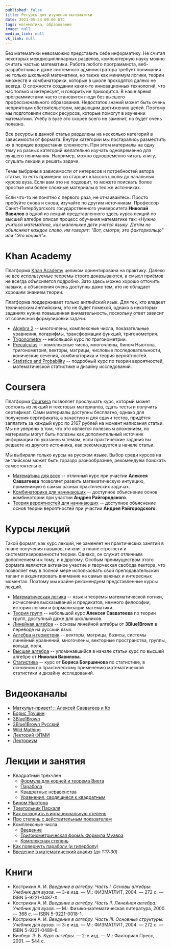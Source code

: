 ```yaml
---
published: false
title: Ресурсы для изучения математики
date: 2021-05-23 00:00 UTC
tags: математика, образование
image: null
medium_link: null
vk_link: null
---
```


Без математики невозможно представить себе информатику. Не считая некоторых
междисциплинарных разделов, компьютерную науку можно считать частью математики.
Работа любого программиста, веб-разработчика и даже системного администратора
требует понимания не только школьной математики, но также как минимум логики,
теории множеств и комбинаторики, которые в школе проходятся далеко не всегда.
О сложности создании каких-то инновационных технологий, что нас только и
интересует, и говорить не приходится. В наше время программистами часто
становятся люди без высшего профессионального образования. Недостаток знаний
может быть очень неприятным обстоятельством, мешающим достижению целей. Поэтому
мы подготовили список ресурсов, которые помогут в изучении математики. Учёбу в
вузе это скорее всего не заменит, но будет очень полезно.

Все ресурсы в данной статье разделены на несколько категорий в зависимости от
формата. Внутри категории мы постарались разместить их в порядке возрастания
сложности. При этом материалы на одну тему из разных категорий желательно
изучать одновременно для лучшего понимания. Например, можно одновременно читать
книгу, слушать лекции и решать задачи.

Темы выбраны в зависимости от интересов и потребностей автора статьи, то есть
примерно со старших классов школы до начальных курсов вуза. Если вам это не
подходит, то можете поискать более простые или более сложные материалы в тех же
источниках.

Если что-то не понятно с первого раза, не отчаивайтесь. Просто пробуйте снова и
снова, изучайте по другим источникам. Профессор Санкт-Петербургского
государственного университета **Николай Вавилов** в одной из лекций
представленного здесь курса лекций по высшей алгебре описал процесс обучения
математике так: «*Нужно учиться математике, как маленькие дети учатся языку.
Детям не объясняют каждое слово, им говорят: "Вот, смотри, это факторкольцо" или
"Это коцикл"*».

Khan Academy
============

Платформа [Khan Academy](https://khanacademy.org) целиком ориентирована на
практику. Далеко не все используемые теоремы строго доказываются, а смысл
приёмов не всегда объясняется подробно. Зато здесь можно хорошо отточить навыки,
а объяснения очень доступны даже тем, кто не обладает хорошим знанием теории.

Платформа поддерживает только английский язык. Для тех, кто владеет техническим
английским, это не будет помехой, однако в некоторых заданиях нужна повышенная
внимательность, поскольку ответ зависит от словесной формулировки задачи.

* [Algebra 2](https://khanacademy.org/math/algebra2) -- многочлены, комплексные
  числа, показательные уравнения, логарифмы, трансформации функций,
  тригонометрия.
* [Trigonometry](https://khanacademy.org/math/trigonometry) -- небольшой курс по
  тригонометрии.
* [Precalculus](https://khanacademy.org/math/precalculus) -- комплексные числа,
  многочлены, бином Ньютона, тригонометрия, векторы, матрицы, числовые
  последовательности, конические сечения, комбинаторика и теория вероятностей.
* [Statistics and Probability](https://khanacademy.org/math/statistics-probability)
  -- подробный курс по теории вероятностей, математической статистике и дизайну
  исследований.

Coursera
========

Платформа [Coursera](https://coursera.org) позволяет прослушать курс, который
может состоять из лекций и текстовых материалов, сдать тесты и получить
сертификат. Сами материалы доступны бесплатно, однако для получения сертификата,
а зачастую и для сдачи тестов, придётся заплатить за каждый курс по 2167 рублей
на момент написания статьи. Мы не уверены в том, что это является полезным
вложением, но материалы могут быть полезны как дополнительный источник
информации по указанным темам, если практические задания вы решаете из другого
источника, как рекомендуется в начале статьи.

Мы выбирали только курсы на русском языке. Выбор среди курсов на английском
может быть гораздо разнообразнее, рекомендуем поискать самостоятельно.

* [Математика для всех](https://coursera.org/learn/matematika-dlya-vseh) --
  отличный курс при участии **Алексея Савватеева** позволяет развить
  математическую интуицию, применимую в самых разных практических задачах.
* [Комбинаторика для начинающих](https://coursera.org/learn/kombinatorika-dlya-nachinayushchikh)
  -- доступное объяснение основ комбинатории при участии **Андрея
  Райгородского**.
* [Теория вероятностей для начинающих](https://coursera.org/learn/probability-theory-basics)
  -- доступное объяснение основ теории вероятностей при участии **Андрея
  Райгородского**.

Курсы лекций
============

Такой формат, как курс лекций, не заменяет ни практических занятий в плане
получения навыков, ни книг в плане строгости и систематизированности теории.
Однако, он служит отличным дополнением и к тому, и к другому. Особым
преимуществом этого формата являются активное участие и творческая свобода
лектора, что позволяет ему в полной мере использовать свой преподавательский
талант и акцентировать внимание на самых важных и интересных моментах. Поэтому
мы крайне рекомендуем представленные курсы лекций.

* [Математическая логика](https://youtube.com/playlist?list=PL4_hYwCyhAvZjAmC7XFESNgWbG6wMteVm)
  -- язык и теоремы математической логики, исчисление высказываний и предикатов,
  немного философии, истории логики и формализации математики.
* [Теория групп](https://youtube.com/playlist?list=PLgP3zuGMvbyp1fZ0uLMMkbUeTFgI6qLZ1)
  -- небольшой курс **Алексея Савватеева** по теории групп, доступный даже для
  школьников.
* [Линейная алгебра](https://youtube.com/playlist?list=PLVjLpKXnAGLXPaS7FRBjd5yZeXwJxZil2)
  -- основы линейной алгебры от **3Blue1Brown** в переводе на русский язык.
* [Алгебра и геометрия](https://youtube.com/playlist?list=PL4_hYwCyhAvbl0Q8dZRLJBdzc6j9S_p70)
  -- векторы, матрицы, базисы, системы линейный уравнений, многочлены, векторные
  пространства, группы, кольца, поля.
* [Высшая алгебра](https://youtube.com/playlist?list=PL-_cKNuVAYAWNayB696aQFTPcP6HiIC1c)
  -- упоминавшийся в начале статьи курс по высшей алгебре от **Николая
  Вавилова**.
* [Статистика](https://youtube.com/playlist?list=PLDrmKwRSNx7K3oySk9znyI4kolE8wQElL)
  -- курс от **Бориса Бояршинова** по статистике, в основном по практическому
  применению математической статистики и дизайну исследований.

Видеоканалы
===========

* [Маткульт-привет! :: Алексей Савватеев и Ко](https://youtube.com/c/%D0%9C%D0%B0%D1%82%D0%BA%D1%83%D0%BB%D1%8C%D1%82%D0%BF%D1%80%D0%B8%D0%B2%D0%B5%D1%82)
* [Борис Трушин](https://youtube.com/user/trushinbv)
* [3Blue1Brown](https://youtube.com/channel/UCYO_jab_esuFRV4b17AJtAw)
* [3Blue1Brown Русский](https://youtube.com/channel/UC6hAYNOWMmuqOBvFOuAFKwA)
* [Wild Mathing](https://youtube.com/c/WildMathing)
* [Лекторий ФПМИ](https://youtube.com/c/%D0%9B%D0%B5%D0%BA%D1%82%D0%BE%D1%80%D0%B8%D0%B9%D0%A4%D0%9F%D0%9C%D0%98)
* [Лекториум](https://youtube.com/user/OpenLektorium)

Лекции и занятия
================

* Квадратный трёхчлен
  * [Формула для корней и теорема Виета](https://youtu.be/6wUcOhBCFlw)
  * [Парабола](https://youtu.be/Wpnsjwiapnw)
  * [Квадратные неравенства](https://youtu.be/CfDRsX3G2_s)
  * [Уравнения, сводящиеся к квадратным](https://youtu.be/A69GftSkMQ0)
* [Бином Ньютона](https://youtu.be/OSb146CwYqA)
* [Треугольник Паскаля](https://youtu.be/lbl9nxwFWDw)
* [Как возводить в иррациональную степень](https://youtu.be/9oBMwGcNjUs)
* [Про степень с действительным показателем](https://youtu.be/h7hIt2ekYqA)
* Комплексные числа
  * [Введение](https://youtu.be/4N1qybcVb1s)
  * [Тригонометрическая форма. Формула Муавра](https://youtu.be/GGaZ5IJEjXw)
  * [Комплексная степень](https://youtu.be/5gq4P63m9CA)
* [Как повернуть параболу (и гиперболу)](https://youtu.be/VjN9-hlhQis)
* [Введение в математический анализ](https://youtu.be/IlJyOGIboh8) (*до 1:17:30*)

Книги
=====

* Кострикин А. И. *Введение в алгебру. Часть I. Основы алгебры: Учебник для вузов.*       — 3-е изд. — М.: ФИЗМАТЛИТ,                        2004. — 272 с. — ISBN 5-9221-0487-Х.
* Кострикин А. И. *Введение в алгебру. Часть II. Линейная алгебра: Учебник для вузов.*               — М.: Физико-математическая литература, 2000. — 368 с. — ISBN 5-9221-0018-1.
* Кострикин А. И. *Введение в алгебру. Часть III. Основные структуры: Учебник для вузов.* — 3-е изд. — М.: ФИЗМАТЛИТ,                        2004. — 272 с. — ISBN 5-9221-0489-6.
* Винберг   Э. Б. *Курс алгебры.*                                                         — 2-е изд. — М.: Факториал Пресс,                  2001. — 544 с.
